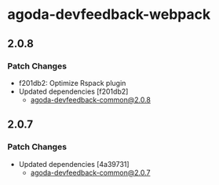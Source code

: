 # agoda-devfeedback-webpack

## 2.0.8

### Patch Changes

- f201db2: Optimize Rspack plugin
- Updated dependencies [f201db2]
  - agoda-devfeedback-common@2.0.8

## 2.0.7

### Patch Changes

- Updated dependencies [4a39731]
  - agoda-devfeedback-common@2.0.7
